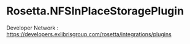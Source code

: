 # Rosetta.NFSInPlaceStoragePlugin 

Developer Network :
https://developers.exlibrisgroup.com/rosetta/integrations/plugins
